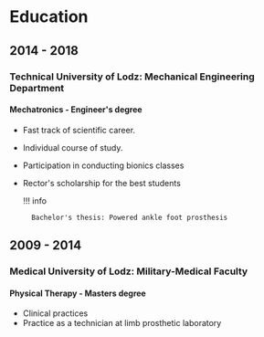 # Education

## 2014 - 2018

### Technical University of Lodz: Mechanical Engineering Department

#### Mechatronics - Engineer's degree
- Fast track of scientific career.
- Individual course of study.
- Participation in conducting bionics classes
- Rector's scholarship for the best students

    !!! info

        Bachelor's thesis: Powered ankle foot prosthesis 

## 2009 - 2014

### Medical University of Lodz: Military-Medical Faculty

#### Physical Therapy - Masters degree
- Clinical practices
- Practice as a technician at limb prosthetic laboratory